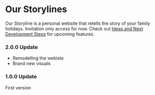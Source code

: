 # Our Storylines

Our Storyline is a personal website that retells the story of your family holidays. Invitation only access for now. Check out [Ideas and Next Development Steps](ideas_and_next_steps.md) for upcoming features.

### 2.0.0 Update

* Remodelling the webiste
* Brand new visuals

### 1.0.0 Update

First version
